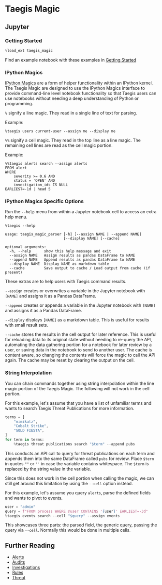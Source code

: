 # Taegis Magic

## Jupyter

### Getting Started

```python
%load_ext taegis_magic
```

Find an example notebook with these examples in [Getting Started](notebooks/Getting_Started.ipynb)


### IPython Magics

[IPython Magics](https://ipython.readthedocs.io/en/stable/interactive/magics.html) are a form of helper functionality within an IPython kernel.  The Taegis Magic are designed to use the IPython Magics interface to provide command-line level notebook functionality so that Taegis users can use notebooks without needing a deep understanding of Python or programming.

`%` signify a line magic.  They read in a single line of text for parsing.

Example:

```
%taegis users current-user --assign me --display me
```

`%%` signify a cell magic.  They read in the top line as a line magic.  The remaining cell lines are read as the cell magic portion.

Example:

```
%%taegis alerts search --assign alerts
FROM alert
WHERE
    severity >= 0.6 AND
    status = 'OPEN' AND
    investigation_ids IS NULL
EARLIEST=-1d | head 5
```

### IPython Magics Specific Options

Run the `--help` menu from within a Jupyter notebook cell to access an extra help menu.

```
%taegis --help
```

```
usage: taegis_magic_parser [-h] [--assign NAME | --append NAME]
                           [--display NAME] [--cache]

optional arguments:
  -h, --help      show this help message and exit
  --assign NAME   Assign results as pandas DataFrame to NAME
  --append NAME   Append results as pandas DataFrame to NAME
  --display NAME  Display NAME as markdown table
  --cache         Save output to cache / Load output from cache (if present)
```

These extras are to help users with Taegis command results.

`--assign` creates or overwrites a variable in the Jupyter notebook with `[NAME]` and assigns it as a Pandas DataFrame.

`--append` creates or appends a variable in the Jupyter notebook with `[NAME]` and assigns it as a Pandas DataFrame.

`--display` displays `[NAME]` as a markdown table.  This is useful for results with small result sets.

`--cache` stores the results in the cell output for later reference.  This is useful for reloading data to its original state without needing to re-query the API, automating the data gathering portion for a notebook for later review by a user, or saving data in the notebook to send to another user.  The cache is content aware, so changing the contents will force the magic to call the API again.  The cache may be reset by clearing the output on the cell.

### String Interpolation

You can chain commands together using string interpolation within the line magic portion of the Taegis Magic.  The following will not work in the cell portion.

For this example, let's assume that you have a list of unfamiliar terms and wants to search Taegis Threat Publications for more information.

```python
terms = [
    "mimikatz",
    "Cobalt Strike",
    "GOLD FIESTA",
]
for term in terms:
    %taegis threat publications search "$term" --append pubs
```

This conducts an API call to query for threat publications on each term and appends them into the same DataFrame called `pubs` for review.  Place `$term` in quotes `""` or `''` in case the variable contains whitespace.  The `$term` is replaced by the string value in the variable.

Since this does not work in the cell portion when calling the magic, we can still get around this limitation by using the `--cell` option instead.

For this example, let's assume you query `alerts`, parse the defined fields and wants to pivot to events.

```python
user = "admin"
query = f"FROM process WHERE @user CONTAINS '{user}' EARLIEST=-3d"
%taegis events search --cell "$query" --assign events
```

This showcases three parts: the parsed field, the generic query, passing the query via `--cell`.  Normally this would be done in multiple cells.

## Further Reading

* [Alerts](alerts.md)
* [Audits](audits.md)
* [Investigations](investigations.md) 
* [Rules](rules.md)
* [Threat](threat.md)
